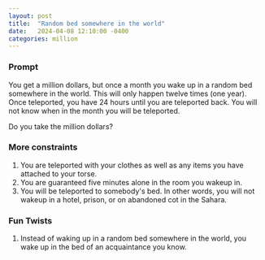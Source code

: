```yaml
---
layout: post
title:  "Random bed somewhere in the world"
date:   2024-04-08 12:10:00 -0400
categories: million
---
```

### Prompt
You get a million dollars,
but once a month you wake up in a random bed somewhere in the world.
This will only happen twelve times (one year).
Once teleported,
you have 24 hours until you are teleported back.
You will not know when in the month you will be teleported.

Do you take the million dollars?

### More constraints
1. You are teleported with your clothes as well as any items you have attached to your torse.
2. You are guaranteed five minutes alone in the room you wakeup in.
3. You will be teleported to somebody's bed.
In other words,
you will not wakeup in a hotel, prison, or on abandoned cot in the Sahara.

### Fun Twists
1. Instead of waking up in a random bed somewhere in the world,
you wake up in the bed of an acquaintance you know.
